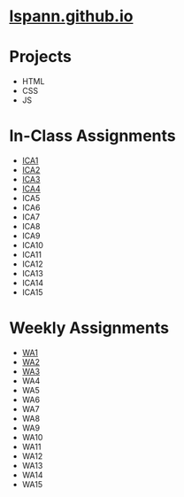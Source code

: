 # [lspann.github.io](https://lspann.github.io/ "lspann.github.io")

 # Projects #
 * HTML
 * CSS
 * JS
 
 # In-Class Assignments #
 * [ICA1](https://docs.google.com/document/d/1DLuesGX1I4h-6sjuBBo5CsX1PqTONPrf0W37YZ2KMfY/edit?usp=sharing "ICA1")
 * [ICA2](https://docs.google.com/document/d/1BAXAZCzfG7RPFnSwW3XRU98EEJ8yU6UQJA6_j-5xT7U/edit?usp=sharing "ICA2")
 * [ICA3](https://docs.google.com/document/d/1QXs6LczQQrqMyWw4aWcD1xjE1SHCopF-kmkKVPC7jNU/edit?usp=sharing "ICA3")
 * [ICA4](https://lspann.github.io/ica/ica4.html "ICA4")
 * ICA5
 * ICA6 
 * ICA7
 * ICA8
 * ICA9
 * ICA10
 * ICA11
 * ICA12
 * ICA13
 * ICA14
 * ICA15
 
 # Weekly Assignments #
 * [WA1](https://lspann.github.io/wa/wa1.html "WA1")
 * [WA2](https://lspann.github.io/wa/wa2.html "WA2")
 * [WA3](https://lspann.github.io/wa/wa3.html "WA3")
 * WA4
 * WA5
 * WA6 
 * WA7
 * WA8
 * WA9
 * WA10
 * WA11
 * WA12 
 * WA13
 * WA14
 * WA15
